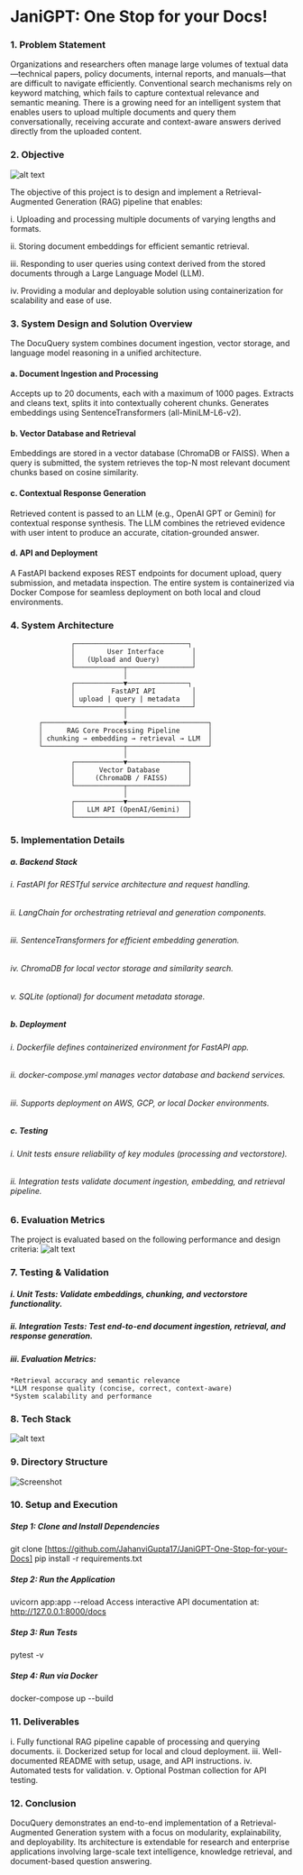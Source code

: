 # JaniGPT: One Stop for your Docs!
### 1. Problem Statement

Organizations and researchers often manage large volumes of textual data—technical papers, policy documents, internal reports, and manuals—that are difficult to navigate efficiently. Conventional search mechanisms rely on keyword matching, which fails to capture contextual relevance and semantic meaning.
There is a growing need for an intelligent system that enables users to upload multiple documents and query them conversationally, receiving accurate and context-aware answers derived directly from the uploaded content.

### 2. Objective
![alt text](assets/unnamed.jpg)

The objective of this project is to design and implement a Retrieval-Augmented Generation (RAG) pipeline that enables:

i. Uploading and processing multiple documents of varying lengths and formats.

ii. Storing document embeddings for efficient semantic retrieval.

iii. Responding to user queries using context derived from the stored documents through a Large Language Model (LLM).

iv. Providing a modular and deployable solution using containerization for scalability and ease of use.

### 3. System Design and Solution Overview

The DocuQuery system combines document ingestion, vector storage, and language model reasoning in a unified architecture.

#### a. Document Ingestion and Processing
Accepts up to 20 documents, each with a maximum of 1000 pages.
Extracts and cleans text, splits it into contextually coherent chunks.
Generates embeddings using SentenceTransformers (all-MiniLM-L6-v2).

#### b. Vector Database and Retrieval
Embeddings are stored in a vector database (ChromaDB or FAISS).
When a query is submitted, the system retrieves the top-N most relevant document chunks based on cosine similarity.

#### c. Contextual Response Generation
Retrieved content is passed to an LLM (e.g., OpenAI GPT or Gemini) for contextual response synthesis. The LLM combines the retrieved evidence with user intent to produce an accurate, citation-grounded answer.

#### d. API and Deployment
A FastAPI backend exposes REST endpoints for document upload, query submission, and metadata inspection.
The entire system is containerized via Docker Compose for seamless deployment on both local and cloud environments.

### 4. System Architecture
                   ┌────────────────────────────┐
                   │        User Interface       │
                   │   (Upload and Query)        │
                   └────────────┬────────────────┘
                                │
                   ┌────────────▼───────────────┐
                   │         FastAPI API         │
                   │ upload | query | metadata   │
                   └────────────┬────────────────┘
                                │
           ┌────────────────────▼────────────────────┐
           │      RAG Core Processing Pipeline       │
           │ chunking → embedding → retrieval → LLM  │
           └────────────────────┬────────────────────┘
                                │
                   ┌────────────▼───────────────┐
                   │      Vector Database       │
                   │     (ChromaDB / FAISS)     │
                   └────────────┬───────────────┘
                                │
                   ┌────────────▼───────────────┐
                   │   LLM API (OpenAI/Gemini)  │
                   └────────────────────────────┘

### 5. Implementation Details
##### a. Backend Stack

###### i. FastAPI for RESTful service architecture and request handling.
###### ii. LangChain for orchestrating retrieval and generation components.
###### iii. SentenceTransformers for efficient embedding generation.
###### iv. ChromaDB for local vector storage and similarity search.
###### v. SQLite (optional) for document metadata storage.

##### b. Deployment
###### i. Dockerfile defines containerized environment for FastAPI app.
###### ii. docker-compose.yml manages vector database and backend services.
###### iii. Supports deployment on AWS, GCP, or local Docker environments.

##### c. Testing
###### i. Unit tests ensure reliability of key modules (processing and vectorstore).
###### ii. Integration tests validate document ingestion, embedding, and retrieval pipeline.

### 6. Evaluation Metrics

The project is evaluated based on the following performance and design criteria:
![alt text](assets/image.png)
 
### 7. Testing & Validation

##### i. Unit Tests: Validate embeddings, chunking, and vectorstore functionality.
##### ii. Integration Tests: Test end-to-end document ingestion, retrieval, and response generation.
##### iii. Evaluation Metrics:
    *Retrieval accuracy and semantic relevance
    *LLM response quality (concise, correct, context-aware)
    *System scalability and performance

### 8. Tech Stack
![alt text](assets/img2.png)

### 9. Directory Structure
![Screenshot](assets/Screenshot%202025-10-15%20083731.png)

### 10. Setup and Execution

##### Step 1: Clone and Install Dependencies
git clone [https://github.com/JahanviGupta17/JaniGPT-One-Stop-for-your-Docs]
pip install -r requirements.txt
##### Step 2: Run the Application
uvicorn app:app --reload
Access interactive API documentation at:
http://127.0.0.1:8000/docs
##### Step 3: Run Tests
pytest -v
##### Step 4: Run via Docker
docker-compose up --build

### 11. Deliverables

i. Fully functional RAG pipeline capable of processing and querying documents.
ii. Dockerized setup for local and cloud deployment.
iii. Well-documented README with setup, usage, and API instructions.
iv. Automated tests for validation.
v. Optional Postman collection for API testing.

### 12. Conclusion

DocuQuery demonstrates an end-to-end implementation of a Retrieval-Augmented Generation system with a focus on modularity, explainability, and deployability.
Its architecture is extendable for research and enterprise applications involving large-scale text intelligence, knowledge retrieval, and document-based question answering.
